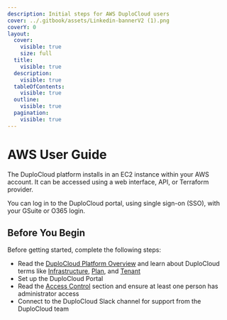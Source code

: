 ```yaml
---
description: Initial steps for AWS DuploCloud users
cover: ../.gitbook/assets/Linkedin-bannerV2 (1).png
coverY: 0
layout:
  cover:
    visible: true
    size: full
  title:
    visible: true
  description:
    visible: true
  tableOfContents:
    visible: true
  outline:
    visible: true
  pagination:
    visible: true
---
```


# AWS User Guide

The DuploCloud platform installs in an EC2 instance within your AWS account. It can be accessed using a web interface, API, or Terraform provider.&#x20;

You can log in to the DuploCloud portal, using single sign-on (SSO), with your GSuite or O365 login.&#x20;

## Before You Begin

Before getting started, complete the following steps:

* Read the [DuploCloud Platform Overview](../) and learn about DuploCloud terms like [Infrastructure](../welcome-to-duplocloud/application-focussed-interface/duplocloud-common-components/infrastructure.md), [Plan](../welcome-to-duplocloud/application-focussed-interface/duplocloud-common-components/plan.md), and [Tenant](../welcome-to-duplocloud/application-focussed-interface/duplocloud-common-components/tenant.md)
* Set up the DuploCloud Portal
* Read the [Access Control](../access-control/) section and ensure at least one person has administrator access
* Connect to the DuploCloud Slack channel for support from the DuploCloud team
